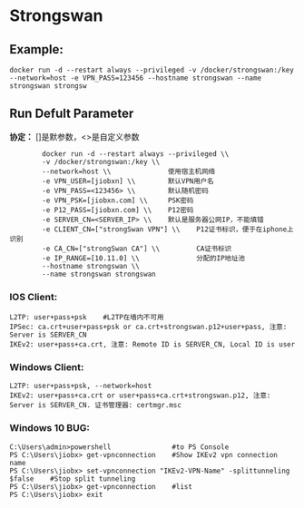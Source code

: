 Strongswan
===

## Example:

    docker run -d --restart always --privileged -v /docker/strongswan:/key --network=host -e VPN_PASS=123456 --hostname strongswan --name strongswan strongsw

## Run Defult Parameter
**协定：** []是默参数，<>是自定义参数

			docker run -d --restart always --privileged \\
			-v /docker/strongswan:/key \\
			--network=host \\              使用宿主机网络
			-e VPN_USER=[jiobxn] \\        默认VPN用户名
			-e VPN_PASS=<123456> \\        默认随机密码
			-e VPN_PSK=[jiobxn.com] \\     PSK密码
			-e P12_PASS=[jiobxn.com] \\    P12密码
			-e SERVER_CN=<SERVER_IP> \\    默认是服务器公网IP，不能填错
			-e CLIENT_CN=["strongSwan VPN"] \\    P12证书标识，便于在iphone上识别
			-e CA_CN=["strongSwan CA"] \\         CA证书标识
			-e IP_RANGE=[10.11.0] \\              分配的IP地址池
			--hostname strongswan \\
			--name strongswan strongswan

### IOS Client:

    L2TP: user+pass+psk    #L2TP在墙内不可用
    IPSec: ca.crt+user+pass+psk or ca.crt+strongswan.p12+user+pass, 注意: Server is SERVER_CN
    IKEv2: user+pass+ca.crt, 注意: Remote ID is SERVER_CN, Local ID is user

### Windows Client:

    L2TP: user+pass+psk, --network=host
    IKEv2: user+pass+ca.crt or user+pass+ca.crt+strongswan.p12, 注意: Server is SERVER_CN. 证书管理器: certmgr.msc

### Windows 10 BUG:

    C:\Users\admin>powershell               #to PS Console
    PS C:\Users\jiobx> get-vpnconnection    #Show IKEv2 vpn connection name
    PS C:\Users\jiobx> set-vpnconnection "IKEv2-VPN-Name" -splittunneling $false    #Stop split tunneling
    PS C:\Users\jiobx> get-vpnconnection    #list
    PS C:\Users\jiobx> exit

